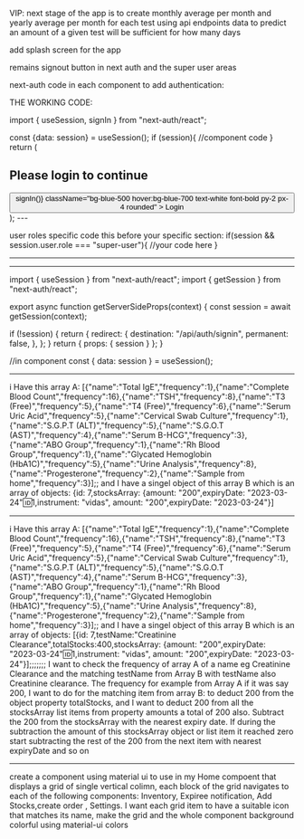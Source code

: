 VIP: next stage of the app is to create monthly average per month and yearly average per month for each test using api endpoints data to predict an amount of a given test will be sufficient for how many days

add splash screen for the app

remains signout button in next auth and the super user areas

next-auth code in each component to add authentication:

THE WORKING CODE:

import { useSession, signIn } from "next-auth/react";

const {data: session} = useSession();
if (session){
//component code
} return (

<div className="bg-white rounded-lg shadow-lg p-4">
<h2 className="text-lg font-bold mb-4">Please login to continue</h2>
<button
onClick={() => signIn()}
className="bg-blue-500 hover:bg-blue-700 text-white font-bold py-2 px-4 rounded" >
Login
</button>
</div>
);
---

user roles specific code this before your specific section:
if(session && session.user.role === "super-user"){ //your code here }

---

---

import { useSession } from "next-auth/react";
import { getSession } from "next-auth/react";

export async function getServerSideProps(context) {
const session = await getSession(context);

if (!session) {
return {
redirect: {
destination: "/api/auth/signin",
permanent: false,
},
};
}
return { props: { session } };
}

//in component
const { data: session } = useSession();

---

i Have this array A: [{"name":"Total IgE","frequency":1},{"name":"Complete Blood Count","frequency":16},{"name":"TSH","frequency":8},{"name":"T3 (Free)","frequency":5},{"name":"T4 (Free)","frequency":6},{"name":"Serum Uric Acid","frequency":5},{"name":"Cervical Swab Culture","frequency":1},{"name":"S.G.P.T (ALT)","frequency":5},{"name":"S.G.O.T (AST)","frequency":4},{"name":"Serum B-HCG","frequency":3},{"name":"ABO Group","frequency":1},{"name":"Rh Blood Group","frequency":1},{"name":"Glycated Hemoglobin (HbA1C)","frequency":5},{"name":"Urine Analysis","frequency":8},{"name":"Progesterone","frequency":2},{"name":"Sample from home","frequency":3}];; and I have a singel object of this array B which is an array of objects:
{id: 7,stocksArray: {amount: "200",expiryDate: "2023-03-24":id:1,instrument: "vidas", amount: "200",expiryDate: "2023-03-24"}]

---

i Have this array A: [{"name":"Total IgE","frequency":1},{"name":"Complete Blood Count","frequency":16},{"name":"TSH","frequency":8},{"name":"T3 (Free)","frequency":5},{"name":"T4 (Free)","frequency":6},{"name":"Serum Uric Acid","frequency":5},{"name":"Cervical Swab Culture","frequency":1},{"name":"S.G.P.T (ALT)","frequency":5},{"name":"S.G.O.T (AST)","frequency":4},{"name":"Serum B-HCG","frequency":3},{"name":"ABO Group","frequency":1},{"name":"Rh Blood Group","frequency":1},{"name":"Glycated Hemoglobin (HbA1C)","frequency":5},{"name":"Urine Analysis","frequency":8},{"name":"Progesterone","frequency":2},{"name":"Sample from home","frequency":3}];; and I have a singel object of this array B which is an array of objects:
[{id: 7,testName:"Creatinine Clearance",totalStocks:400,stocksArray: {amount: "200",expiryDate: "2023-03-24":id:1,instrument: "vidas", amount: "200",expiryDate: "2023-03-24"}];;;;;;; I want to check the frequency of array A of a name eg Creatinine Clearance and the matching testName from Array B with testName also Creatinine clearance. The frequency for example from Array A if it was say 200, I want to do for the matching item from array B: to deduct 200 from the object property totalStocks, and I want to deduct 200 from all the stocksArray list items from property amounts a total of 200 also. Subtract the 200 from the stocksArray with the nearest expiry date. If during the subtraction the amount of this stocksArray object or list item it reached zero start subtracting the rest of the 200 from the next item with nearest expiryDate and so on

---

create a component using material ui to use in my Home compoent that displays a grid of single vertical colimn, each block of the grid navigates to each of the following components: Inventory, Expiree notification, Add Stocks,create order , Settings. I want each grid item to have a suitable icon that matches its name, make the grid and the whole component background colorful using material-ui colors
